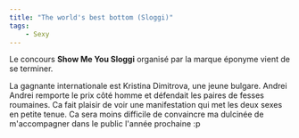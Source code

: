 ```yaml
---
title: "The world's best bottom (Sloggi)"
tags:
    - Sexy
---
```


Le concours **Show Me You Sloggi** organisé par la marque éponyme vient de se terminer.

La gagnante internationale est Kristina Dimitrova, une jeune bulgare. Andrei Andrei remporte le prix c&#xF4;té homme et défendait les paires de fesses roumaines. Ca fait plaisir de voir une manifestation qui met les deux sexes en petite tenue. Ca sera moins difficile de convaincre ma dulcinée de m'accompagner dans le public l'année prochaine :p
